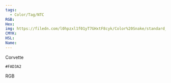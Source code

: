 ```yaml
---
tags:
  - Color/Tag/NTC
RGB:
Hex:
img: https://filedn.com/l0hpzxl1f01yT7GHxtF8cyk/Color%20Snake/standard_csv_to_svg/%23/FAD3A2.svg
CMYK:
HSL:
Name:
---
```

Corvette
```palette
#FAD3A2
```
RGB
